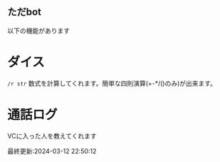 ## ただbot
以下の機能があります

# ダイス
``/r str``
数式を計算してくれます。簡単な四則演算(+-\*/()のみ)が出来ます。
# 通話ログ
VCに入った人を教えてくれます

最終更新:2024-03-12 22:50:12


